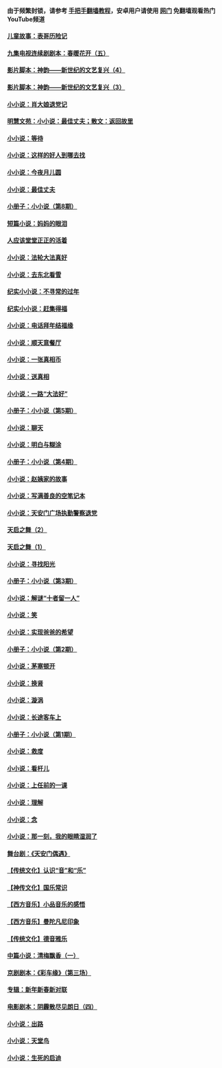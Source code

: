 #### 由于频繁封锁，请参考 [手把手翻墙教程](https://github.com/gfw-breaker/guides/wiki/)，安卓用户请使用 [网门](https://github.com/gfw-breaker/nogfw/blob/master/dl.md?t=07101901) 免翻墙观看热门YouTube频道 

#### [儿童故事：表哥历险记](../pages/328/383535.md?t=07101901) 

#### [九集电视连续剧剧本：春暖花开（五）](../pages/328/275919.md?t=07101901) 

#### [影片脚本：神韵——新世纪的文艺复兴（4）](../pages/328/266089.md?t=07101901) 

#### [影片脚本：神韵——新世纪的文艺复兴（3）](../pages/328/266087.md?t=07101901) 

#### [小小说：肖大娘退党记](../pages/328/239807.md?t=07101901) 

#### [明慧文苑：小小说：最佳丈夫；散文：返回故里](../pages/328/3439.md?t=07101901) 

#### [小小说：等待](../pages/328/223927.md?t=07101901) 

#### [小小说：这样的好人到哪去找](../pages/328/209396.md?t=07101901) 

#### [小小说：今夜月儿圆](../pages/328/193588.md?t=07101901) 

#### [小小说：最佳丈夫](../pages/328/190938.md?t=07101901) 

#### [小册子：小小说（第8期）](../pages/328/188202.md?t=07101901) 

#### [短篇小说：妈妈的眼泪](../pages/328/187712.md?t=07101901) 

#### [人应该堂堂正正的活着](../pages/328/182430.md?t=07101901) 

#### [小小说：法轮大法真好](../pages/328/174669.md?t=07101901) 

#### [小小说：去东北看雪](../pages/328/173882.md?t=07101901) 

#### [纪实小小说：不寻常的过年](../pages/328/173187.md?t=07101901) 

#### [纪实小小说：赶集得福](../pages/328/172652.md?t=07101901) 

#### [小小说：电话拜年结福缘](../pages/328/172533.md?t=07101901) 

#### [小小说：顺天意餐厅](../pages/328/170182.md?t=07101901) 

#### [小小说：一张真相币](../pages/328/169410.md?t=07101901) 

#### [小小说：送真相](../pages/328/166713.md?t=07101901) 

#### [小小说：一路“大法好”](../pages/328/162016.md?t=07101901) 

#### [小册子：小小说（第5期）](../pages/328/161131.md?t=07101901) 

#### [小小说：聊天](../pages/328/159640.md?t=07101901) 

#### [小小说：明白与糊涂](../pages/328/158101.md?t=07101901) 

#### [小册子：小小说（第4期）](../pages/328/158006.md?t=07101901) 

#### [小小说：赵姨家的故事](../pages/328/157843.md?t=07101901) 

#### [小小说：写满善良的空笔记本](../pages/328/157382.md?t=07101901) 

#### [小小说：天安门广场执勤警察退党](../pages/328/156982.md?t=07101901) 

#### [天启之舞（2）](../pages/328/153440.md?t=07101901) 

#### [天启之舞（1）](../pages/328/153439.md?t=07101901) 

#### [小小说：寻找阳光](../pages/328/153065.md?t=07101901) 

#### [小册子：小小说（第3期）](../pages/328/151715.md?t=07101901) 

#### [小小说：解谜“十者留一人”](../pages/328/148967.md?t=07101901) 

#### [小小说：笑](../pages/328/148905.md?t=07101901) 

#### [小小说：实现爸爸的希望](../pages/328/148096.md?t=07101901) 

#### [小册子：小小说（第2期）](../pages/328/147214.md?t=07101901) 

#### [小小说：茅塞顿开](../pages/328/147030.md?t=07101901) 

#### [小小说：换肾](../pages/328/146770.md?t=07101901) 

#### [小小说：漩涡](../pages/328/146683.md?t=07101901) 

#### [小小说：长途客车上](../pages/328/145076.md?t=07101901) 

#### [小册子：小小说（第1期）](../pages/328/143963.md?t=07101901) 

#### [小小说：救度](../pages/328/143927.md?t=07101901) 

#### [小小说：看杆儿](../pages/328/142137.md?t=07101901) 

#### [小小说：上任前的一课](../pages/328/140808.md?t=07101901) 

#### [小小说：理解](../pages/328/140476.md?t=07101901) 

#### [小小说：念](../pages/328/139513.md?t=07101901) 

#### [小小说：那一刻，我的眼睛湿润了](../pages/328/138476.md?t=07101901) 

#### [舞台剧：《天安门偶遇》](../pages/328/117155.md?t=07101901) 

#### [【传统文化】认识“音”和“乐”](../pages/328/108667.md?t=07101901) 

#### [【神传文化】国乐常识](../pages/328/104225.md?t=07101901) 

#### [【西方音乐】小品音乐的感悟](../pages/328/102924.md?t=07101901) 

#### [【西方音乐】曼陀凡尼印象](../pages/328/102922.md?t=07101901) 

#### [【传统文化】德音雅乐](../pages/328/102923.md?t=07101901) 

#### [中篇小说：清梅飘香（一）](../pages/328/101058.md?t=07101901) 

#### [京剧剧本：《彩车缘》（第三场）](../pages/328/96434.md?t=07101901) 

#### [专辑：新年新春新对联](../pages/328/94991.md?t=07101901) 

#### [电影剧本：阴霾散尽见朗日（四）](../pages/328/87081.md?t=07101901) 

#### [小小说：出路](../pages/328/84848.md?t=07101901) 

#### [小小说：天堂鸟](../pages/328/83084.md?t=07101901) 

#### [小小说：生死的启迪](../pages/328/70977.md?t=07101901) 

